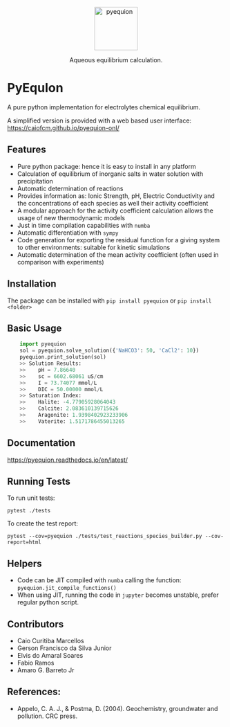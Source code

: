 
<p align="center">
  <a href="https://github.com/caiofcm/pyequion">
    <img alt="pyequion" src="https://caiofcm.github.io/pyequion-onl/assets/pyequion_logo.png" width="100px">
  </a>
  <p align="center">Aqueous equilibrium calculation.</p>
</p>

# PyEquIon

A pure python implementation for electrolytes chemical equilibrium.

A simplified version is provided with a web based user interface: https://caiofcm.github.io/pyequion-onl/

## Features

- Pure python package: hence it is easy to install in any platform
- Calculation of equilibrium of inorganic salts in water solution with precipitation
- Automatic determination of reactions
- Provides information as: Ionic Strength, pH, Electric Conductivity and the concentrations of each species as well their activity coefficient
- A modular approach for the activity coefficient calculation allows the usage of new thermodynamic models
- Just in time compilation capabilities with `numba`
- Automatic differentiation with `sympy`
- Code generation for exporting the residual function for a giving system to other environments: suitable for kinetic simulations
- Automatic determination of the mean activity coefficient (often used in comparison with experiments)

## Installation

The package can be installed with `pip install pyequion` or `pip install <folder>`

## Basic Usage

```python
    import pyequion
    sol = pyequion.solve_solution({'NaHCO3': 50, 'CaCl2': 10})
    pyequion.print_solution(sol)
    >> Solution Results:
    >>    pH = 7.86640
    >>    sc = 6602.68061 uS/cm
    >>    I = 73.74077 mmol/L
    >>    DIC = 50.00000 mmol/L
    >> Saturation Index:
    >>    Halite: -4.77905928064043
    >>    Calcite: 2.083610139715626
    >>    Aragonite: 1.9398402923233906
    >>    Vaterite: 1.5171786455013265
```

## Documentation

https://pyequion.readthedocs.io/en/latest/

## Running Tests

To run unit tests:

```
pytest ./tests
```

To create the test report:

```
pytest --cov=pyequion ./tests/test_reactions_species_builder.py --cov-report=html
```


## Helpers

- Code can be JIT compiled with `numba` calling the function: `pyequion.jit_compile_functions()`
- When using JIT, running the code in `jupyter` becomes unstable, prefer regular python script.

## Contributors

- Caio Curitiba Marcellos
- Gerson Francisco da Silva Junior
- Elvis do Amaral Soares
- Fabio Ramos
- Amaro G. Barreto Jr

## References:

- Appelo, C. A. J., & Postma, D. (2004). Geochemistry, groundwater and pollution. CRC press.



[1]: https://packaging.python.org/guides/tool-recommendations/
